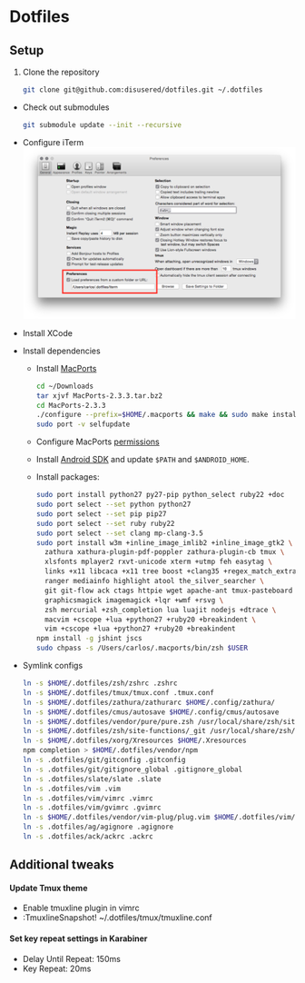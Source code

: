 # Dotfiles

## Setup

1. Clone the repository
    ```bash
    git clone git@github.com:disusered/dotfiles.git ~/.dotfiles
    ```

- Check out submodules
    ```bash
    git submodule update --init --recursive
    ```

- Configure iTerm
  ![iTerm2 Configuration](https://raw.githubusercontent.com/disusered/dotfiles/docs/images/iterm.png "iTerm2 Configuration")

- Install XCode

- Install dependencies
  - Install [MacPorts](https://www.macports.org/install.php#source)
    ```bash
    cd ~/Downloads
    tar xjvf MacPorts-2.3.3.tar.bz2
    cd MacPorts-2.3.3
    ./configure --prefix=$HOME/.macports && make && sudo make install
    sudo port -v selfupdate
    ```

  - Configure MacPorts [permissions](http://superuser.com/a/570146/34947)

  - Install [Android SDK](https://developer.android.com/sdk/installing/index.html?pkg=tools) and update `$PATH` and `$ANDROID_HOME`.

  - Install packages:
      ```bash
      sudo port install python27 py27-pip python_select ruby22 +doc
      sudo port select --set python python27
      sudo port select --set pip pip27
      sudo port select --set ruby ruby22
      sudo port select --set clang mp-clang-3.5
      sudo port install w3m +inline_image_imlib2 +inline_image_gtk2 \
        zathura xathura-plugin-pdf-poppler zathura-plugin-cb tmux \
        xlsfonts mplayer2 rxvt-unicode xterm +utmp feh easytag \
        links +x11 libcaca +x11 tree boost +clang35 +regex_match_extra \
        ranger mediainfo highlight atool the_silver_searcher \
        git git-flow ack ctags httpie wget apache-ant tmux-pasteboard \
        graphicsmagick imagemagick +lqr +wmf +rsvg \
        zsh mercurial +zsh_completion lua luajit nodejs +dtrace \
        macvim +cscope +lua +python27 +ruby20 +breakindent \
        vim +cscope +lua +python27 +ruby20 +breakindent
      npm install -g jshint jscs
      sudo chpass -s /Users/carlos/.macports/bin/zsh $USER
      ```

- Symlink configs
    ```bash
    ln -s $HOME/.dotfiles/zsh/zshrc .zshrc
    ln -s $HOME/.dotfiles/tmux/tmux.conf .tmux.conf
    ln -s $HOME/.dotfiles/zathura/zathurarc $HOME/.config/zathura/
    ln -s $HOME/.dotfiles/cmus/autosave $HOME/.config/cmus/autosave
    ln -s $HOME/.dotfiles/vendor/pure/pure.zsh /usr/local/share/zsh/site-functions/prompt_pure_setup
    ln -s $HOME/.dotfiles/zsh/site-functions/_git /usr/local/share/zsh/site-functions/
    ln -s $HOME/.dotfiles/xorg/Xresources $HOME/.Xresources
    npm completion > $HOME/.dotfiles/vendor/npm
    ln -s .dotfiles/git/gitconfig .gitconfig
    ln -s .dotfiles/git/gitignore_global .gitignore_global
    ln -s .dotfiles/slate/slate .slate
    ln -s .dotfiles/vim .vim
    ln -s .dotfiles/vim/vimrc .vimrc
    ln -s .dotfiles/vim/gvimrc .gvimrc
    ln -s $HOME/.dotfiles/vendor/vim-plug/plug.vim $HOME/.dotfiles/vim/autoload/plug.vim
    ln -s .dotfiles/ag/agignore .agignore
    ln -s .dotfiles/ack/ackrc .ackrc
    ```

## Additional tweaks

#### Update Tmux theme
- Enable tmuxline plugin in vimrc
- :TmuxlineSnapshot! ~/.dotfiles/tmux/tmuxline.conf

#### Set key repeat settings in Karabiner
- Delay Until Repeat: 150ms
- Key Repeat: 20ms
